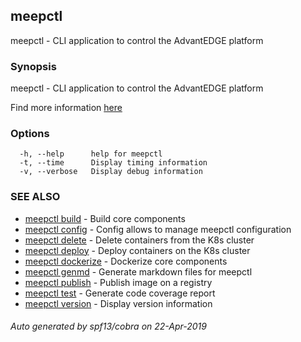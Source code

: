 ## meepctl

meepctl - CLI application to control the AdvantEDGE platform

### Synopsis


meepctl - CLI application to control the AdvantEDGE platform

  Find more information [here](https://kopsvas19p.interdigital.com/wbu-tep/AdvantEDGE/blob/develop/docs/meepctl/meepctl.md)


### Options

```
  -h, --help      help for meepctl
  -t, --time      Display timing information
  -v, --verbose   Display debug information
```

### SEE ALSO

* [meepctl build](meepctl_build.md)	 - Build core components
* [meepctl config](meepctl_config.md)	 - Config allows to manage meepctl configuration
* [meepctl delete](meepctl_delete.md)	 - Delete containers from the K8s cluster
* [meepctl deploy](meepctl_deploy.md)	 - Deploy containers on the K8s cluster
* [meepctl dockerize](meepctl_dockerize.md)	 - Dockerize core components
* [meepctl genmd](meepctl_genmd.md)	 - Generate markdown files for meepctl
* [meepctl publish](meepctl_publish.md)	 - Publish image on a registry
* [meepctl test](meepctl_test.md)	 - Generate code coverage report
* [meepctl version](meepctl_version.md)	 - Display version information

###### Auto generated by spf13/cobra on 22-Apr-2019
